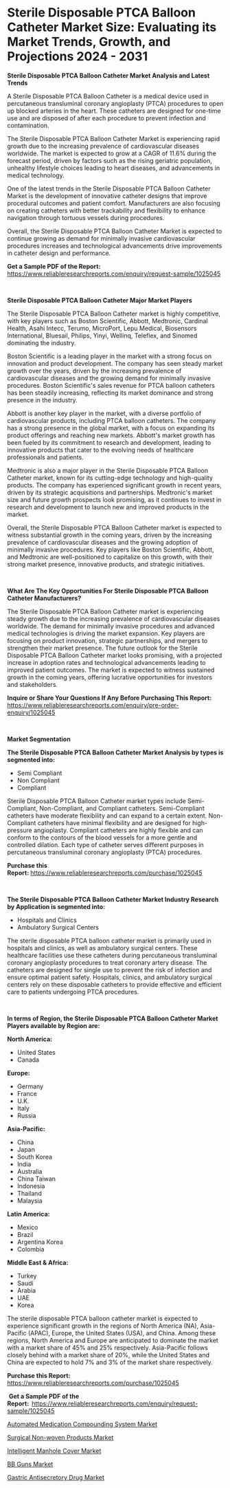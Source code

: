 <p><h1>Sterile Disposable PTCA Balloon Catheter Market Size: Evaluating its Market Trends, Growth, and Projections 2024 - 2031</h1></p><p><strong>Sterile Disposable PTCA Balloon Catheter Market Analysis and Latest Trends</strong></p>
<p><p>A Sterile Disposable PTCA Balloon Catheter is a medical device used in percutaneous transluminal coronary angioplasty (PTCA) procedures to open up blocked arteries in the heart. These catheters are designed for one-time use and are disposed of after each procedure to prevent infection and contamination.</p><p>The Sterile Disposable PTCA Balloon Catheter Market is experiencing rapid growth due to the increasing prevalence of cardiovascular diseases worldwide. The market is expected to grow at a CAGR of 11.6% during the forecast period, driven by factors such as the rising geriatric population, unhealthy lifestyle choices leading to heart diseases, and advancements in medical technology.</p><p>One of the latest trends in the Sterile Disposable PTCA Balloon Catheter Market is the development of innovative catheter designs that improve procedural outcomes and patient comfort. Manufacturers are also focusing on creating catheters with better trackability and flexibility to enhance navigation through tortuous vessels during procedures.</p><p>Overall, the Sterile Disposable PTCA Balloon Catheter Market is expected to continue growing as demand for minimally invasive cardiovascular procedures increases and technological advancements drive improvements in catheter design and performance.</p></p>
<p><strong>Get a Sample PDF of the Report:&nbsp;</strong> <a href="https://www.reliableresearchreports.com/enquiry/request-sample/1025045">https://www.reliableresearchreports.com/enquiry/request-sample/1025045</a></p>
<p>&nbsp;</p>
<p><strong>Sterile Disposable PTCA Balloon Catheter Major Market Players</strong></p>
<p><p>The Sterile Disposable PTCA Balloon Catheter market is highly competitive, with key players such as Boston Scientific, Abbott, Medtronic, Cardinal Health, Asahi Intecc, Terumo, MicroPort, Lepu Medical, Biosensors International, Bluesail, Philips, Yinyi, Wellinq, Teleflex, and Sinomed dominating the industry.</p><p>Boston Scientific is a leading player in the market with a strong focus on innovation and product development. The company has seen steady market growth over the years, driven by the increasing prevalence of cardiovascular diseases and the growing demand for minimally invasive procedures. Boston Scientific's sales revenue for PTCA balloon catheters has been steadily increasing, reflecting its market dominance and strong presence in the industry.</p><p>Abbott is another key player in the market, with a diverse portfolio of cardiovascular products, including PTCA balloon catheters. The company has a strong presence in the global market, with a focus on expanding its product offerings and reaching new markets. Abbott's market growth has been fueled by its commitment to research and development, leading to innovative products that cater to the evolving needs of healthcare professionals and patients.</p><p>Medtronic is also a major player in the Sterile Disposable PTCA Balloon Catheter market, known for its cutting-edge technology and high-quality products. The company has experienced significant growth in recent years, driven by its strategic acquisitions and partnerships. Medtronic's market size and future growth prospects look promising, as it continues to invest in research and development to launch new and improved products in the market.</p><p>Overall, the Sterile Disposable PTCA Balloon Catheter market is expected to witness substantial growth in the coming years, driven by the increasing prevalence of cardiovascular diseases and the growing adoption of minimally invasive procedures. Key players like Boston Scientific, Abbott, and Medtronic are well-positioned to capitalize on this growth, with their strong market presence, innovative products, and strategic initiatives.</p></p>
<p>&nbsp;</p>
<p><strong>What Are The Key Opportunities For Sterile Disposable PTCA Balloon Catheter Manufacturers?</strong></p>
<p><p>The Sterile Disposable PTCA Balloon Catheter market is experiencing steady growth due to the increasing prevalence of cardiovascular diseases worldwide. The demand for minimally invasive procedures and advanced medical technologies is driving the market expansion. Key players are focusing on product innovation, strategic partnerships, and mergers to strengthen their market presence. The future outlook for the Sterile Disposable PTCA Balloon Catheter market looks promising, with a projected increase in adoption rates and technological advancements leading to improved patient outcomes. The market is expected to witness sustained growth in the coming years, offering lucrative opportunities for investors and stakeholders.</p></p>
<p><strong>Inquire or Share Your Questions If Any Before Purchasing This Report:</strong> <a href="https://www.reliableresearchreports.com/enquiry/pre-order-enquiry/1025045">https://www.reliableresearchreports.com/enquiry/pre-order-enquiry/1025045</a></p>
<p>&nbsp;</p>
<p><strong>Market Segmentation</strong></p>
<p><strong>The Sterile Disposable PTCA Balloon Catheter Market Analysis by types is segmented into:</strong></p>
<p><ul><li>Semi Compliant</li><li>Non Compliant</li><li>Compliant</li></ul></p>
<p><p>Sterile Disposable PTCA Balloon Catheter market types include Semi-Compliant, Non-Compliant, and Compliant catheters. Semi-Compliant catheters have moderate flexibility and can expand to a certain extent. Non-Compliant catheters have minimal flexibility and are designed for high-pressure angioplasty. Compliant catheters are highly flexible and can conform to the contours of the blood vessels for a more gentle and controlled dilation. Each type of catheter serves different purposes in percutaneous transluminal coronary angioplasty (PTCA) procedures.</p></p>
<p><strong>Purchase this Report:&nbsp;</strong><a href="https://www.reliableresearchreports.com/purchase/1025045">https://www.reliableresearchreports.com/purchase/1025045</a></p>
<p>&nbsp;</p>
<p><strong>The Sterile Disposable PTCA Balloon Catheter Market Industry Research by Application is segmented into:</strong></p>
<p><ul><li>Hospitals and Clinics</li><li>Ambulatory Surgical Centers</li></ul></p>
<p><p>The sterile disposable PTCA balloon catheter market is primarily used in hospitals and clinics, as well as ambulatory surgical centers. These healthcare facilities use these catheters during percutaneous transluminal coronary angioplasty procedures to treat coronary artery disease. The catheters are designed for single use to prevent the risk of infection and ensure optimal patient safety. Hospitals, clinics, and ambulatory surgical centers rely on these disposable catheters to provide effective and efficient care to patients undergoing PTCA procedures.</p></p>
<p>&nbsp;</p>
<p><strong>In terms of Region, the Sterile Disposable PTCA Balloon Catheter Market Players available by Region are:</strong></p>
<p>
    <p> <strong> North America: </strong>
        <ul>
            <li>United States</li>
            <li>Canada</li>
        </ul>
        </p> 
    <p> <strong> Europe: </strong>
        <ul>
            <li>Germany</li>
            <li>France</li>
            <li>U.K.</li>
            <li>Italy</li>
            <li>Russia</li>
        </ul>
        </p> 
    <p> <strong> Asia-Pacific: </strong>
        <ul>
            <li>China</li>
            <li>Japan</li>
            <li>South Korea</li>
            <li>India</li>
            <li>Australia</li>
            <li>China Taiwan</li>
            <li>Indonesia</li>
            <li>Thailand</li>
            <li>Malaysia</li>
        </ul>
        </p> 
    <p> <strong> Latin America: </strong>
        <ul>
            <li>Mexico</li>
            <li>Brazil</li>
            <li>Argentina Korea</li>
            <li>Colombia</li>
        </ul>
        </p> 
    <p> <strong> Middle East & Africa: </strong>
        <ul>
            <li>Turkey</li>
            <li>Saudi</li>
            <li>Arabia</li>
            <li>UAE</li>
            <li>Korea</li>
        </ul>
    </p>
    </p>
<p><p>The sterile disposable PTCA balloon catheter market is expected to experience significant growth in the regions of North America (NA), Asia-Pacific (APAC), Europe, the United States (USA), and China. Among these regions, North America and Europe are anticipated to dominate the market with a market share of 45% and 25% respectively. Asia-Pacific follows closely behind with a market share of 20%, while the United States and China are expected to hold 7% and 3% of the market share respectively.</p></p>
<p><strong>Purchase this Report: </strong><a href="https://www.reliableresearchreports.com/purchase/1025045">https://www.reliableresearchreports.com/purchase/1025045</a></p>
<p>&nbsp;<strong>Get a Sample PDF of the Report:&nbsp;&nbsp;</strong><a href="https://www.reliableresearchreports.com/enquiry/request-sample/1025045">https://www.reliableresearchreports.com/enquiry/request-sample/1025045</a></p>
<p><strong></strong></p>
<p><p><a href="https://github.com/nicholepatriciadoylenwnrjr0/Market-Research-Report-List-1/blob/main/automated-medication-compounding-system-market.md">Automated Medication Compounding System Market</a></p><p><a href="https://github.com/joannesouthgate/Market-Research-Report-List-1/blob/main/surgical-non-woven-products-market.md">Surgical Non-woven Products Market</a></p><p><a href="https://issuu.com/reportprime-2/docs/intelligent-manhole-cover-market-size-2030.pptx">Intelligent Manhole Cover Market</a></p><p><a href="https://issuu.com/reportprime-2/docs/bb-guns-market-size-2030.pptx">BB Guns Market</a></p><p><a href="https://github.com/sofayahoo2023/Market-Research-Report-List-3/blob/main/gastric-antisecretory-drug-market.md">Gastric Antisecretory Drug Market</a></p></p>